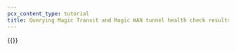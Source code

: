 ```yaml
---
pcx_content_type: tutorial
title: Querying Magic Transit and Magic WAN tunnel health check results with GraphQL
---
```


{{<render file="graphql/_query-magic-transit-health-checks.md" productFolder="magic-transit" withParameters="Magic Transit or Magic WAN">}}